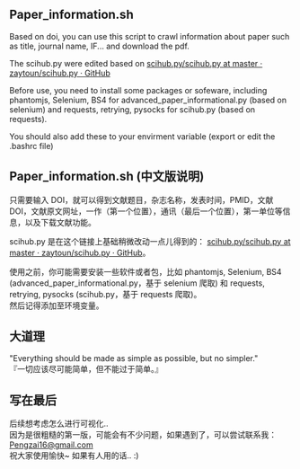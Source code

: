 ## Paper_information.sh  
Based on doi, you can use this script to crawl information about paper such as title, journal name, IF... and download the pdf.  

The scihub.py were edited based on [scihub.py/scihub.py at master · zaytoun/scihub.py · GitHub](https://github.com/zaytoun/scihub.py/blob/master/scihub/scihub.py)

Before use, you need to install some packages or sofeware, including phantomjs, Selenium, BS4 for advanced_paper_informational.py (based on selenium) and requests, retrying, pysocks for scihub.py (based on requests).  

You should also add these to your envirment variable (export or edit the .bashrc file)

## Paper_information.sh (中文版说明)
只需要输入 DOI，就可以得到文献题目，杂志名称，发表时间，PMID，文献DOI，文献原文网址，一作（第一个位置），通讯（最后一个位置），第一单位等信息，以及下载文献功能。  

scihub.py 是在这个链接上基础稍微改动一点儿得到的： [scihub.py/scihub.py at master · zaytoun/scihub.py · GitHub](https://github.com/zaytoun/scihub.py/blob/master/scihub/scihub.py)。

使用之前，你可能需要安装一些软件或者包，比如 phantomjs, Selenium, BS4 (advanced_paper_informational.py，基于 selenium 爬取) 和 requests, retrying, pysocks (scihub.py，基于 requests 爬取)。  
然后记得添加至环境变量。

## 大道理  
"Everything should be made as simple as possible, but no simpler."  
『一切应该尽可能简单，但不能过于简单。』

## 写在最后  
后续想考虑怎么进行可视化..  
因为是很粗糙的第一版，可能会有不少问题，如果遇到了，可以尝试联系我：Pengzai16@gmail.com  
祝大家使用愉快~ 如果有人用的话.. :)
